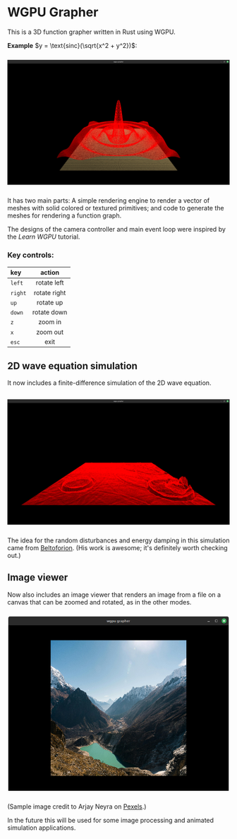 # WGPU Grapher

This is a 3D function grapher written in Rust using WGPU.

__Example__ $y = \text{sinc}(\sqrt{x^2 + y^2})$:

<p align="center" margin="20px">
	<img src="images/screenshot_1.png" alt="drawing" width="600" style="padding-top: 10px; padding-bottom: 10px"/>
</p>

It has two main parts: A simple rendering engine to render a
vector of meshes with solid colored or textured primitives; and code to generate
the meshes for rendering a function graph.

The designs of the camera controller and main event
loop were inspired by the _Learn WGPU_ tutorial.

### Key controls:

| key     | action       |
| :------ | :------:     |
| `left`  | rotate left  |
| `right` | rotate right |
| `up`    | rotate up    |
| `down`  | rotate down  |
| `z`     | zoom in      |
| `x`     | zoom out     |
| `esc`   | exit         |

## 2D wave equation simulation

It now includes a finite-difference simulation of the 2D wave equation.

<p align="center" margin="20px">
	<img src="images/screenshot_wave_eqn.png" alt="drawing" width="600" style="padding-top: 15px; padding-bottom: 10px"/>
</p>

The idea for the random disturbances and energy damping in this simulation
came from [Beltoforion](https://beltoforion.de/en/recreational_mathematics/).
(His work is awesome; it's definitely worth checking out.)

## Image viewer

Now also includes an image viewer that renders an image from a file on a canvas
that can be zoomed and rotated, as in the other modes.

<p align="center" margin="20px">
	<img src="images/screenshot_image_viewer.png" alt="drawing" width="500" style="padding-top: 10px; padding-bottom: 10px"/>
</p>

(Sample image credit to Arjay Neyra on [Pexels](https://www.pexels.com/photo/spectacular-himalayan-mountain-valley-in-nepal-32225792/).)

In the future this will be used for some image processing and animated simulation applications.
